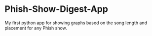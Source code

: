 # Phish-Show-Digest-App
My first python app for showing graphs based on the song length and placement for any Phish show.
